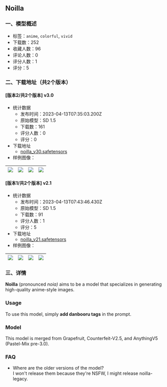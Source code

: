 ## Noilla
### 一、模型概述

- 标签：`anime`, `colorful`, `vivid`
- 下载数：252
- 收藏人数：96
- 评论人数：0
- 评分人数：1
- 评分：5

### 二、下载地址（共2个版本）

#### [版本2/共2个版本] v3.0

- 统计数据
  - 发布时间：2023-04-13T07:35:03.200Z
  - 原始模型：SD 1.5
  - 下载数：161
  - 评分人数：0
  - 评分：0
- 下载地址
  - [noilla_v30.safetensors](https://civitai.com/api/download/models/44428)
- 样例图像：

| <img src="https://image.civitai.com/xG1nkqKTMzGDvpLrqFT7WA/28131e98-d47c-4f36-86ac-e8d6fc358f00/width=450/484258.jpeg" /> | <img src="https://image.civitai.com/xG1nkqKTMzGDvpLrqFT7WA/22ff8e52-548a-4e02-9f95-bfd426951700/width=450/484371.jpeg" /> | <img src="https://image.civitai.com/xG1nkqKTMzGDvpLrqFT7WA/65a727bb-1ea8-46e8-2286-2dba9b94f700/width=450/484259.jpeg" /> | <img src="https://image.civitai.com/xG1nkqKTMzGDvpLrqFT7WA/2f75f648-a8ff-4f46-f8af-5801f321ce00/width=450/484372.jpeg" /> |
| ---- | ---- | ---- | ---- |

#### [版本1/共2个版本] v2.1

- 统计数据
  - 发布时间：2023-04-13T07:43:46.430Z
  - 原始模型：SD 1.5
  - 下载数：91
  - 评分人数：1
  - 评分：5
- 下载地址
  - [noilla_v21.safetensors](https://civitai.com/api/download/models/28760)
- 样例图像：

| <img src="https://image.civitai.com/xG1nkqKTMzGDvpLrqFT7WA/6907c33a-7792-42a9-03ce-2cc982dc3300/width=450/324425.jpeg" /> | <img src="https://image.civitai.com/xG1nkqKTMzGDvpLrqFT7WA/05929c35-8b39-4dc5-e066-7aa23461b200/width=450/326123.jpeg" /> | <img src="https://image.civitai.com/xG1nkqKTMzGDvpLrqFT7WA/b05be654-1a19-4673-de3d-93dafefd7900/width=450/324365.jpeg" /> | <img src="https://image.civitai.com/xG1nkqKTMzGDvpLrqFT7WA/95d8473c-dd58-46ad-2dc5-b395f05a8000/width=450/325400.jpeg" /> |
| ---- | ---- | ---- | ---- |


### 三、详情
<p><strong>Noilla</strong> (pronounced <em>noia) </em>aims to be a model that specializes in generating high-quality anime-style images.</p><h3>Usage</h3><p>To use this model, simply <strong>add danbooru tags</strong> in the prompt.</p><p></p><h3>Model</h3><p>This model is merged from Grapefruit, Counterfeit-V2.5, and AnythingV5 (Pastel-Mix pre-3.0).</p><p></p><h3>FAQ</h3><ul><li><p>Where are the older versions of the model?<br />I won't release them because they're NSFW, I might release noilla-legacy.</p></li></ul>